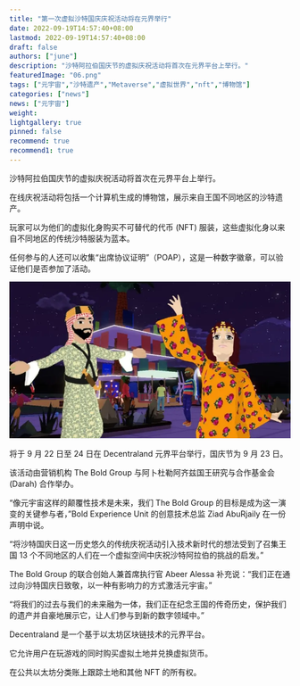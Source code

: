 ```yaml
---
title: "第一次虚拟沙特国庆庆祝活动将在元界举行"
date: 2022-09-19T14:57:40+08:00
lastmod: 2022-09-19T14:57:40+08:00
draft: false
authors: ["june"]
description: "沙特阿拉伯国庆节的虚拟庆祝活动将首次在元界平台上举行。"
featuredImage: "06.png"
tags: ["元宇宙","沙特遗产","Metaverse","虚拟世界","nft","博物馆"]
categories: ["news"]
news: ["元宇宙"]
weight: 
lightgallery: true
pinned: false
recommend: true
recommend1: true
---
```




沙特阿拉伯国庆节的虚拟庆祝活动将首次在元界平台上举行。

在线庆祝活动将包括一个计算机生成的博物馆，展示来自王国不同地区的沙特遗产。

玩家可以为他们的虚拟化身购买不可替代的代币 (NFT) 服装，这些虚拟化身以来自不同地区的传统沙特服装为蓝本。

任何参与的人还可以收集“出席协议证明”（POAP），这是一种数字徽章，可以验证他们是否参加了活动。

![元宇宙](05.png)

将于 9 月 22 日至 24 日在 Decentraland 元界平台举行，国庆节为 9 月 23 日。

该活动由营销机构 The Bold Group 与阿卜杜勒阿齐兹国王研究与合作基金会 (Darah) 合作举办。

“像元宇宙这样的颠覆性技术是未来，我们 The Bold Group 的目标是成为这一演变的关键参与者，”Bold Experience Unit 的创意技术总监 Ziad AbuRjaily 在一份声明中说。

“将沙特国庆日这一历史悠久的传统庆祝活动引入技术新时代的想法受到了召集王国 13 个不同地区的人们在一个虚拟空间中庆祝沙特阿拉伯的挑战的启发。”

The Bold Group 的联合创始人兼首席执行官 Abeer Alessa 补充说：“我们正在通过向沙特国庆日致敬，以一种有影响力的方式激活元宇宙。”

“将我们的过去与我们的未来融为一体，我们正在纪念王国的传奇历史，保护我们的遗产并自豪地展示它，让人们参与到新的数字领域中。”

Decentraland 是一个基于以太坊区块链技术的元界平台。

它允许用户在玩游戏的同时购买虚拟土地并兑换虚拟货币。

在公共以太坊分类账上跟踪土地和其他 NFT 的所有权。